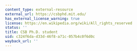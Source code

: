 ```yaml
---
content_type: external-resource
external_url: https://csbphd.mit.edu/
has_external_license_warning: true
license: https://en.wikipedia.org/wiki/All_rights_reserved
status: ''
title: CSB Ph.D. student
uid: c324f6da-d33d-46f8-a71c-057b4c0f6d0c
wayback_url: ''
---
```

